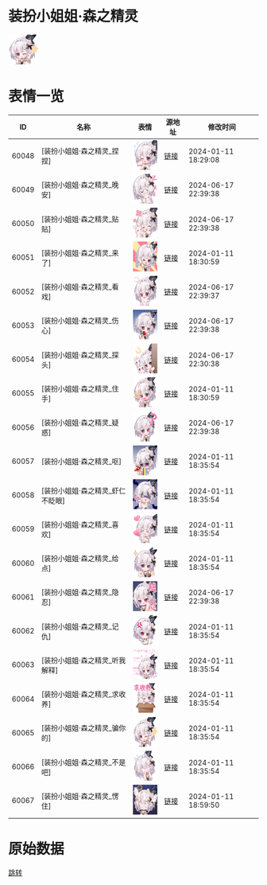 # 装扮小姐姐·森之精灵

<img src="./cover.png" height="60" alt="cover" />

# 表情一览

|ID|名称|表情|源地址|修改时间|
|----|----|----|----|----|
|60048|[装扮小姐姐·森之精灵_捏捏]|<img src="./pic/060048_%5B装扮小姐姐·森之精灵_捏捏%5D.png" height="60" alt="捏捏"/>|[链接](https://i0.hdslb.com/bfs/emote/442002d8f18945169578511be244067084dc54a0.png)|2024-01-11 18:29:08|
|60049|[装扮小姐姐·森之精灵_晚安]|<img src="./pic/060049_%5B装扮小姐姐·森之精灵_晚安%5D.png" height="60" alt="晚安"/>|[链接](https://i0.hdslb.com/bfs/emote/70a2f5f23f24d9b5d718209144dc6e6236f38ce5.png)|2024-06-17 22:39:38|
|60050|[装扮小姐姐·森之精灵_贴贴]|<img src="./pic/060050_%5B装扮小姐姐·森之精灵_贴贴%5D.png" height="60" alt="贴贴"/>|[链接](https://i0.hdslb.com/bfs/emote/3a0f21706fb55acc90af5c676d63b684cc1e7634.png)|2024-06-17 22:39:38|
|60051|[装扮小姐姐·森之精灵_来了]|<img src="./pic/060051_%5B装扮小姐姐·森之精灵_来了%5D.png" height="60" alt="来了"/>|[链接](https://i0.hdslb.com/bfs/emote/c353e23343dde2ded78cea526af8d1c7c448865d.png)|2024-01-11 18:30:59|
|60052|[装扮小姐姐·森之精灵_看戏]|<img src="./pic/060052_%5B装扮小姐姐·森之精灵_看戏%5D.png" height="60" alt="看戏"/>|[链接](https://i0.hdslb.com/bfs/emote/b90324c94a980051678fea19f96ccd8723b8d1b3.png)|2024-06-17 22:39:37|
|60053|[装扮小姐姐·森之精灵_伤心]|<img src="./pic/060053_%5B装扮小姐姐·森之精灵_伤心%5D.png" height="60" alt="伤心"/>|[链接](https://i0.hdslb.com/bfs/emote/12deb5f428803ed8f380133b8fc5a4e17df88bf2.png)|2024-06-17 22:39:38|
|60054|[装扮小姐姐·森之精灵_探头]|<img src="./pic/060054_%5B装扮小姐姐·森之精灵_探头%5D.png" height="60" alt="探头"/>|[链接](https://i0.hdslb.com/bfs/emote/16390e4e884c4cd8912c312276885a5a168fd7cf.png)|2024-06-17 22:30:38|
|60055|[装扮小姐姐·森之精灵_住手]|<img src="./pic/060055_%5B装扮小姐姐·森之精灵_住手%5D.png" height="60" alt="住手"/>|[链接](https://i0.hdslb.com/bfs/emote/790ba00ca1d665b6be2a987ba25c9986eff4ca74.png)|2024-01-11 18:30:59|
|60056|[装扮小姐姐·森之精灵_疑惑]|<img src="./pic/060056_%5B装扮小姐姐·森之精灵_疑惑%5D.png" height="60" alt="疑惑"/>|[链接](https://i0.hdslb.com/bfs/emote/265ea68cae2adb04f68afd6b9c311cafdf0038b1.png)|2024-06-17 22:39:38|
|60057|[装扮小姐姐·森之精灵_呕]|<img src="./pic/060057_%5B装扮小姐姐·森之精灵_呕%5D.png" height="60" alt="呕"/>|[链接](https://i0.hdslb.com/bfs/emote/850e7f972f0afa5d917ae7d5ce0e34b201982cb6.png)|2024-01-11 18:35:54|
|60058|[装扮小姐姐·森之精灵_虾仁不眨眼]|<img src="./pic/060058_%5B装扮小姐姐·森之精灵_虾仁不眨眼%5D.png" height="60" alt="虾仁不眨眼"/>|[链接](https://i0.hdslb.com/bfs/emote/44e64e14671c14aa95c1e7c1f0cb53c2884f9e91.png)|2024-01-11 18:35:54|
|60059|[装扮小姐姐·森之精灵_喜欢]|<img src="./pic/060059_%5B装扮小姐姐·森之精灵_喜欢%5D.png" height="60" alt="喜欢"/>|[链接](https://i0.hdslb.com/bfs/emote/57963d5208d4b3254f63ab138cc2811ff2892c1f.png)|2024-01-11 18:35:54|
|60060|[装扮小姐姐·森之精灵_给点]|<img src="./pic/060060_%5B装扮小姐姐·森之精灵_给点%5D.png" height="60" alt="给点"/>|[链接](https://i0.hdslb.com/bfs/emote/63d03756f0922fd7184b524d7d65436e71327d83.png)|2024-01-11 18:35:54|
|60061|[装扮小姐姐·森之精灵_隐忍]|<img src="./pic/060061_%5B装扮小姐姐·森之精灵_隐忍%5D.png" height="60" alt="隐忍"/>|[链接](https://i0.hdslb.com/bfs/emote/554072ee1e1dc78e3410e2cdbeafd55cd744990a.png)|2024-06-17 22:39:38|
|60062|[装扮小姐姐·森之精灵_记仇]|<img src="./pic/060062_%5B装扮小姐姐·森之精灵_记仇%5D.png" height="60" alt="记仇"/>|[链接](https://i0.hdslb.com/bfs/emote/076a89f0ce627459b4cb5592ef1639cf32c6637f.png)|2024-01-11 18:35:54|
|60063|[装扮小姐姐·森之精灵_听我解释]|<img src="./pic/060063_%5B装扮小姐姐·森之精灵_听我解释%5D.png" height="60" alt="听我解释"/>|[链接](https://i0.hdslb.com/bfs/emote/340e8b697467985879fa98f285143ff0276d73c0.png)|2024-01-11 18:35:54|
|60064|[装扮小姐姐·森之精灵_求收养]|<img src="./pic/060064_%5B装扮小姐姐·森之精灵_求收养%5D.png" height="60" alt="求收养"/>|[链接](https://i0.hdslb.com/bfs/emote/14d9a0d7999d4f975a4f154c71297a6d3d5d0a77.png)|2024-01-11 18:35:54|
|60065|[装扮小姐姐·森之精灵_骗你的]|<img src="./pic/060065_%5B装扮小姐姐·森之精灵_骗你的%5D.png" height="60" alt="骗你的"/>|[链接](https://i0.hdslb.com/bfs/emote/844fb9bffa0fcb02634a199986417f6c3902d37d.png)|2024-01-11 18:35:54|
|60066|[装扮小姐姐·森之精灵_不是吧]|<img src="./pic/060066_%5B装扮小姐姐·森之精灵_不是吧%5D.png" height="60" alt="不是吧"/>|[链接](https://i0.hdslb.com/bfs/emote/658240b1cdcd598201d8e916e3d477e05d9a41ce.png)|2024-01-11 18:35:54|
|60067|[装扮小姐姐·森之精灵_愣住]|<img src="./pic/060067_%5B装扮小姐姐·森之精灵_愣住%5D.png" height="60" alt="愣住"/>|[链接](https://i0.hdslb.com/bfs/emote/70da052324c1619de2401b36576a765dde887ba9.png)|2024-01-11 18:59:50|

# 原始数据

[跳转](./raw.json)


